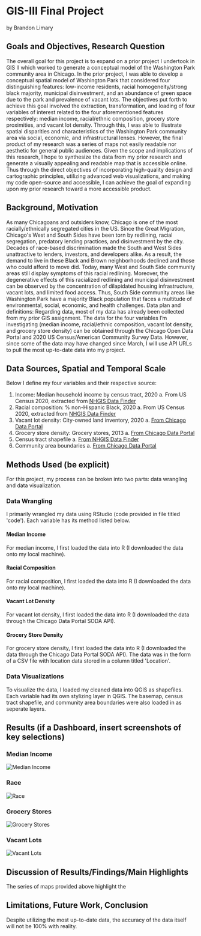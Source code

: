 # GIS-III Final Project
by Brandon Limary

## Goals and Objectives, Research Question

The overall goal for this project is to expand on a prior project I undertook in GIS II
which worked to generate a conceptual model of the Washington Park community area in
Chicago. In the prior project, I was able to develop a conceptual spatial model of Washington
Park that considered four distinguishing features: low-income residents, racial
homogeneity/strong black majority, municipal disinvestment, and an abundance of green space
due to the park and prevalence of vacant lots. The objectives put forth to achieve this goal
involved the extraction, transformation, and loading of four variables of interest related to the
four aforementioned features respectively: median income, racial/ethnic composition, grocery
store proximities, and vacant lot density. Through this, I was able to illustrate spatial disparities
and characteristics of the Washington Park community area via social, economic, and
infrastructural lenses. However, the final product of my research was a series of maps not easily
readable nor aesthetic for general public audiences. Given the scope and implications of this
research, I hope to synthesize the data from my prior research and generate a visually appealing
and readable map that is accessible online. Thus through the direct objectives of incorporating
high-quality design and cartographic principles, utilizing advanced web visualizations, and
making my code open-source and accessible, I can achieve the goal of expanding upon my prior
research toward a more accessible product.

## Background, Motivation

As many Chicagoans and outsiders know, Chicago is one of the most racially/ethnically
segregated cities in the US. Since the Great Migration, Chicago's West and South Sides have
been torn by redlining, racial segregation, predatory lending practices, and disinvestment by the
city. Decades of race-based discrimination made the South and West Sides unattractive to
lenders, investors, and developers alike. As a result, the demand to live in these Black and Brown
neighborhoods declined and those who could afford to move did. Today, many West and South
Side community areas still display symptoms of this racial redlining. Moreover, the degenerative
effects of this racialized redlining and municipal disinvestment can be observed by the
concentration of dilapidated housing infrastructure, vacant lots, and limited food access. Thus,
South Side community areas like Washington Park have a majority Black population that faces a
multitude of environmental, social, economic, and health challenges.
Data plan and definitions:
Regarding data, most of my data has already been collected from my prior GIS
assignment. The data for the four variables I’m investigating (median income, racial/ethnic
composition, vacant lot density, and grocery store density) can be obtained through the Chicago
Open Data Portal and 2020 US Census/American Community Survey Data. However, since
some of the data may have changed since March, I will use API URLs to pull the most
up-to-date data into my project. 

## Data Sources, Spatial and Temporal Scale

Below I define my four variables and their respective source:
  1. Income: Median household income by census tract, 2020
    a. From US Census 2020, extracted from [NHGIS Data Finder]([url](https://data2.nhgis.org/downloads))
  2. Racial composition: % non-Hispanic Black, 2020
    a. From US Census 2020, extracted from [NHGIS Data Finder]([url](https://data2.nhgis.org/downloads))
  3. Vacant lot density: City-owned land inventory, 2020
    a. [From Chicago Data Portal]([url](https://data.cityofchicago.org/Community-Economic-Development/City-Owned-Land-Inventory/aksk-kvfp))
  4. Grocery store density: Grocery stores, 2013
    a. [From Chicago Data Portal]([url](https://data.cityofchicago.org/Health-Human-Services/Grocery-Store-Status/3e26-zek2))
  5. Census tract shapefile
    a. [From NHGIS Data Finder]([url](https://data2.nhgis.org/downloads))
  6. Community area boundaries
    a. [From Chicago Data Portal]([url](https://data.cityofchicago.org/Facilities-Geographic-Boundaries/Boundaries-Community-Areas-current-/cauq-8yn6))
    
## Methods Used (be explicit)
For this project, my process can be broken into two parts: data wrangling and data visualization.

### Data Wrangling
I primarily wrangled my data using RStudio (code provided in file titled 'code'). Each variable has its method listed below.

#### Median Income
For median income, I first loaded the data into R (I downloaded the data onto my local machine). 

#### Racial Composition
For racial composition, I first loaded the data into R (I downloaded the data onto my local machine).

#### Vacant Lot Density
For vacant lot density, I first loaded the data into R (I downloaded the data through the Chicago Data Portal SODA API). 

#### Grocery Store Density
For grocery store density, I first loaded the data into R (I downloaded the data through the Chicago Data Portal SODA API). The data was in the form of a CSV file with location data stored in a column titled 'Location'. 

### Data Visualizations
To visualize the data, I loaded my cleaned data into QGIS as shapefiles. Each variable had its own stylizing layer in QGIS. The basemap, census tract shapefile, and community area boundaries were also loaded in as seperate layers.

## Results (if a Dashboard, insert screenshots of key selections)

### Median Income
![Median Income](https://user-images.githubusercontent.com/74623945/170792854-551ae605-3314-45c0-8bc5-7333ca6f2aec.png)

### Race
![Race](https://user-images.githubusercontent.com/74623945/170792866-433193b9-f661-4d53-b808-3408f67fdf36.png)

### Grocery Stores
![Grocery Stores](https://user-images.githubusercontent.com/74623945/170792880-0b95a04c-5f2a-44c1-a46d-d660420031ed.png)

### Vacant Lots
![Vacant Lots](https://user-images.githubusercontent.com/74623945/170792888-4be7ac4a-fcef-4be3-8ab9-1a2006210e4b.png)

## Discussion of Results/Findings/Main Highlights
The series of maps provided above highlight the 

## Limitations, Future Work, Conclusion
Despite utilizing the most up-to-date data, the accuracy of the data itself will not be 100% with reality. 
